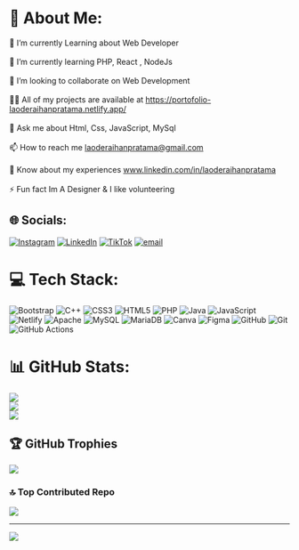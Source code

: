 # 💫 About Me:
🔭 I’m currently Learning about Web Developer<br><br>🌱 I’m currently learning PHP, React , NodeJs<br><br>🤝 I’m looking to collaborate on Web Development<br><br>👨‍💻 All of my projects are available at https://portofolio-laoderaihanpratama.netlify.app/<br><br>💬 Ask me about Html, Css, JavaScript, MySql<br><br>📫 How to reach me laoderaihanpratama@gmail.com<br><br>📄 Know about my experiences www.linkedin.com/in/laoderaihanpratama<br><br>⚡ Fun fact Im A Designer & I like volunteering


## 🌐 Socials:
[![Instagram](https://img.shields.io/badge/Instagram-%23E4405F.svg?logo=Instagram&logoColor=white)](https://instagram.com/rhannprtmaa) [![LinkedIn](https://img.shields.io/badge/LinkedIn-%230077B5.svg?logo=linkedin&logoColor=white)](https://linkedin.com/in/https://www.linkedin.com/in/laoderaihanpratama) [![TikTok](https://img.shields.io/badge/TikTok-%23000000.svg?logo=TikTok&logoColor=white)](https://tiktok.com/@user13020230293) [![email](https://img.shields.io/badge/Email-D14836?logo=gmail&logoColor=white)](mailto:laoderaihanpratama@gmail.com) 

# 💻 Tech Stack:
![Bootstrap](https://img.shields.io/badge/bootstrap-%238511FA.svg?style=for-the-badge&logo=bootstrap&logoColor=white) ![C++](https://img.shields.io/badge/c++-%2300599C.svg?style=for-the-badge&logo=c%2B%2B&logoColor=white) ![CSS3](https://img.shields.io/badge/css3-%231572B6.svg?style=for-the-badge&logo=css3&logoColor=white) ![HTML5](https://img.shields.io/badge/html5-%23E34F26.svg?style=for-the-badge&logo=html5&logoColor=white) ![PHP](https://img.shields.io/badge/php-%23777BB4.svg?style=for-the-badge&logo=php&logoColor=white) ![Java](https://img.shields.io/badge/java-%23ED8B00.svg?style=for-the-badge&logo=openjdk&logoColor=white) ![JavaScript](https://img.shields.io/badge/javascript-%23323330.svg?style=for-the-badge&logo=javascript&logoColor=%23F7DF1E) ![Netlify](https://img.shields.io/badge/netlify-%23000000.svg?style=for-the-badge&logo=netlify&logoColor=#00C7B7) ![Apache](https://img.shields.io/badge/apache-%23D42029.svg?style=for-the-badge&logo=apache&logoColor=white) ![MySQL](https://img.shields.io/badge/mysql-4479A1.svg?style=for-the-badge&logo=mysql&logoColor=white) ![MariaDB](https://img.shields.io/badge/MariaDB-003545?style=for-the-badge&logo=mariadb&logoColor=white) ![Canva](https://img.shields.io/badge/Canva-%2300C4CC.svg?style=for-the-badge&logo=Canva&logoColor=white) ![Figma](https://img.shields.io/badge/figma-%23F24E1E.svg?style=for-the-badge&logo=figma&logoColor=white) ![GitHub](https://img.shields.io/badge/github-%23121011.svg?style=for-the-badge&logo=github&logoColor=white) ![Git](https://img.shields.io/badge/git-%23F05033.svg?style=for-the-badge&logo=git&logoColor=white) ![GitHub Actions](https://img.shields.io/badge/github%20actions-%232671E5.svg?style=for-the-badge&logo=githubactions&logoColor=white)
# 📊 GitHub Stats:
![](https://github-readme-stats.vercel.app/api?username=rhannprtmaa&theme=dark&hide_border=false&include_all_commits=false&count_private=false)<br/>
![](https://nirzak-streak-stats.vercel.app/?user=rhannprtmaa&theme=dark&hide_border=false)<br/>
![](https://github-readme-stats.vercel.app/api/top-langs/?username=rhannprtmaa&theme=dark&hide_border=false&include_all_commits=false&count_private=false&layout=compact)

## 🏆 GitHub Trophies
![](https://github-profile-trophy.vercel.app/?username=rhannprtmaa&theme=gruvbox&no-frame=false&no-bg=false&margin-w=4)

### 🔝 Top Contributed Repo
![](https://github-contributor-stats.vercel.app/api?username=rhannprtmaa&limit=5&theme=onedark&combine_all_yearly_contributions=true)

---
[![](https://visitcount.itsvg.in/api?id=rhannprtmaa&icon=9&color=12)](https://visitcount.itsvg.in)

<!-- Proudly created with GPRM ( https://gprm.itsvg.in ) -->

